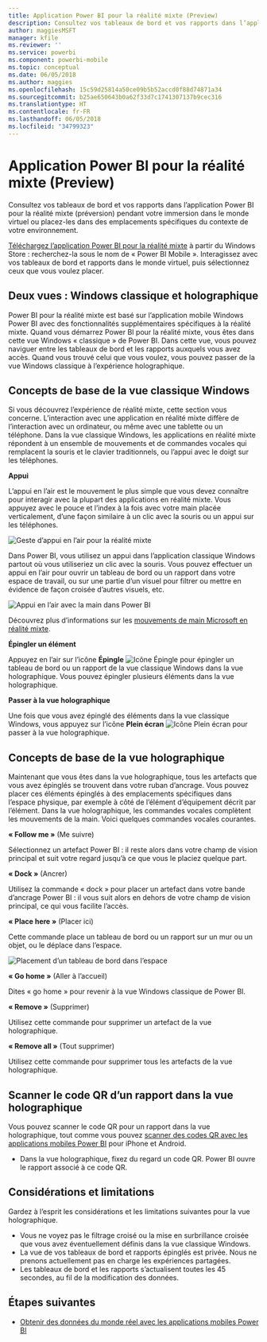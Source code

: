 ```yaml
---
title: Application Power BI pour la réalité mixte (Preview)
description: Consultez vos tableaux de bord et vos rapports dans l’application Power BI pour la réalité mixte (préversion) pendant votre immersion dans le monde virtuel ou dans le contexte de votre environnement.
author: maggiesMSFT
manager: kfile
ms.reviewer: ''
ms.service: powerbi
ms.component: powerbi-mobile
ms.topic: conceptual
ms.date: 06/05/2018
ms.author: maggies
ms.openlocfilehash: 15c59d25814a50ce09b5b52accd0f88d74871a34
ms.sourcegitcommit: b25ae650643b0a62f33d7c1741307137b9cec316
ms.translationtype: HT
ms.contentlocale: fr-FR
ms.lasthandoff: 06/05/2018
ms.locfileid: "34799323"
---
```

# <a name="power-bi-for-mixed-reality-app-preview"></a>Application Power BI pour la réalité mixte (Preview)
Consultez vos tableaux de bord et vos rapports dans l’application Power BI pour la réalité mixte (préversion) pendant votre immersion dans le monde virtuel ou placez-les dans des emplacements spécifiques du contexte de votre environnement. 

[Téléchargez l’application Power BI pour la réalité mixte](https://www.microsoft.com/p/power-bi-mobile/9nblgggzlxn1?activetab=pivot%3aoverviewtab) à partir du Windows Store : recherchez-la sous le nom de « Power BI Mobile ». Interagissez avec vos tableaux de bord et rapports dans le monde virtuel, puis sélectionnez ceux que vous voulez placer. 

## <a name="two-views-windows-classic-and-holographic"></a>Deux vues : Windows classique et holographique

Power BI pour la réalité mixte est basé sur l’application mobile Windows Power BI avec des fonctionnalités supplémentaires spécifiques à la réalité mixte. Quand vous démarrez Power BI pour la réalité mixte, vous êtes dans cette vue Windows « classique » de Power BI. Dans cette vue, vous pouvez naviguer entre les tableaux de bord et les rapports auxquels vous avez accès. Quand vous trouvé celui que vous voulez, vous pouvez passer de la vue Windows classique à l’expérience holographique. 


## <a name="windows-classic-view-basics"></a>Concepts de base de la vue classique Windows

Si vous découvrez l’expérience de réalité mixte, cette section vous concerne. L’interaction avec une application en réalité mixte diffère de l’interaction avec un ordinateur, ou même avec une tablette ou un téléphone. Dans la vue classique Windows, les applications en réalité mixte répondent à un ensemble de mouvements et de commandes vocales qui remplacent la souris et le clavier traditionnels, ou l’appui avec le doigt sur les téléphones. 

**Appui**

L’appui en l’air est le mouvement le plus simple que vous devez connaître pour interagir avec la plupart des applications en réalité mixte. Vous appuyez avec le pouce et l’index à la fois avec votre main placée verticalement, d’une façon similaire à un clic avec la souris ou un appui sur les téléphones.  

![Geste d’appui en l’air pour la réalité mixte](media/mobile-mixed-reality-app/power-bi-hololens-airtap.png)

Dans Power BI, vous utilisez un appui dans l’application classique Windows partout où vous utiliseriez un clic avec la souris. Vous pouvez effectuer un appui en l’air pour ouvrir un tableau de bord ou un rapport dans votre espace de travail, ou sur une partie d’un visuel pour filtrer ou mettre en évidence de façon croisée d’autres visuels, etc.

![Appui en l’air avec la main dans Power BI](media/mobile-mixed-reality-app/power-bi-hololens-airtap-hand.png) 

Découvrez plus d’informations sur les [mouvements de main Microsoft en réalité mixte](https://developer.microsoft.com/windows/mixed-reality/gestures).

**Épingler un élément** 

Appuyez en l’air sur l’icône **Épingle** ![Icône Épingle](media/mobile-mixed-reality-app/power-bi-hololens-pin.png) pour épingler un tableau de bord ou un rapport de la vue classique Windows dans la vue holographique. Vous pouvez épingler plusieurs éléments dans la vue holographique. 

**Passer à la vue holographique**

Une fois que vous avez épinglé des éléments dans la vue classique Windows, vous appuyez sur l’icône **Plein écran** ![Icône Plein écran](media/mobile-mixed-reality-app/power-bi-hololens-fullscreen.png) pour passer à la vue holographique. 


## <a name="holographic-view-basics"></a>Concepts de base de la vue holographique

Maintenant que vous êtes dans la vue holographique, tous les artefacts que vous avez épinglés se trouvent dans votre ruban d’ancrage. Vous pouvez placer ces éléments épinglés à des emplacements spécifiques dans l’espace physique, par exemple à côté de l’élément d’équipement décrit par l’élément. Dans la vue holographique, les commandes vocales complètent les mouvements de la main. Voici quelques commandes vocales courantes.

**« Follow me »** (Me suivre) 

Sélectionnez un artefact Power BI : il reste alors dans votre champ de vision principal et suit votre regard jusqu’à ce que vous le placiez quelque part.

**« Dock »** (Ancrer) 

Utilisez la commande « dock » pour placer un artefact dans votre bande d’ancrage Power BI : il vous suit alors en dehors de votre champ de vision principal, ce qui vous facilite l’accès.

**« Place here »** (Placer ici)

Cette commande place un tableau de bord ou un rapport sur un mur ou un objet, ou le déplace dans l’espace.

![Placement d’un tableau de bord dans l’espace](media/mobile-mixed-reality-app/power-bi-hololens-place-visuals.png)

**« Go home »** (Aller à l’accueil)

Dites « go home » pour revenir à la vue Windows classique de Power BI. 

**« Remove »** (Supprimer)

Utilisez cette commande pour supprimer un artefact de la vue holographique.

**« Remove all »** (Tout supprimer) 

Utilisez cette commande pour supprimer tous les artefacts de la vue holographique.


## <a name="scan-a-report-qr-code-in-holographic-view"></a>Scanner le code QR d’un rapport dans la vue holographique

Vous pouvez scanner le code QR pour un rapport dans la vue holographique, tout comme vous pouvez [scanner des codes QR avec les applications mobiles Power BI](mobile-apps-qr-code.md) pour iPhone et Android.

- Dans la vue holographique, fixez du regard un code QR. Power BI ouvre le rapport associé à ce code QR.

## <a name="limitations-and-considerations"></a>Considérations et limitations

Gardez à l’esprit les considérations et les limitations suivantes pour la vue holographique.

- Vous ne voyez pas le filtrage croisé ou la mise en surbrillance croisée que vous avez éventuellement définis dans la vue classique Windows.
- La vue de vos tableaux de bord et rapports épinglés est privée. Nous ne prenons actuellement pas en charge les expériences partagées.
- Les tableaux de bord et les rapports s’actualisent toutes les 45 secondes, au fil de la modification des données.


## <a name="next-steps"></a>Étapes suivantes

- [Obtenir des données du monde réel avec les applications mobiles Power BI](mobile-apps-data-in-real-world-context.md)

 




